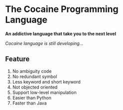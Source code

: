 # The Cocaine Programming Language 

**An addictive language that take you to the next level**

*Cocaine language is still developing...*

## Feature

1. No ambiguity code
2. No redundant symbol
3. Less keyword and short keyword
4. Not objected oriented
5. Support low-level manipulation
6. Easier than Python
7. Faster than Java

